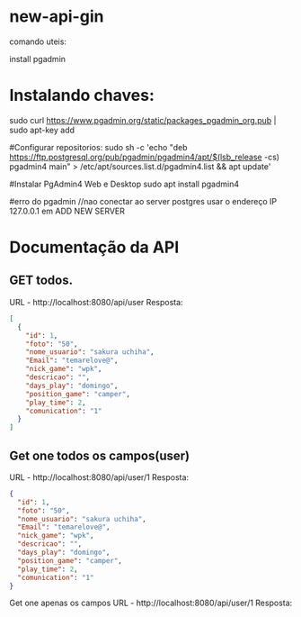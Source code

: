 # new-api-gin

comando uteis:

install pgadmin

# Instalando chaves:

sudo curl https://www.pgadmin.org/static/packages_pgadmin_org.pub | sudo apt-key add

#Configurar repositorios:
sudo sh -c 'echo "deb https://ftp.postgresql.org/pub/pgadmin/pgadmin4/apt/$(lsb_release -cs) pgadmin4 main" > /etc/apt/sources.list.d/pgadmin4.list && apt update'

#Instalar PgAdmin4 Web e Desktop
sudo apt install pgadmin4

#erro do pgadmin
//nao conectar ao server postgres
usar o endereço IP 127.0.0.1 em ADD NEW SERVER

# Documentação da API

## GET todos.
URL - http://localhost:8080/api/user
Resposta:

```json
[
  {
    "id": 1,
    "foto": "50",
    "nome_usuario": "sakura uchiha",
    "Email": "temarelove@",
    "nick_game": "wpk",
    "descricao": "",
    "days_play": "domingo",
    "position_game": "camper",
    "play_time": 2,
    "comunication": "1"
  }
]
```

## Get one todos os campos(user)
URL - http://localhost:8080/api/user/1
Resposta:

```json
{
  "id": 1,
  "foto": "50",
  "nome_usuario": "sakura uchiha",
  "Email": "temarelove@",
  "nick_game": "wpk",
  "descricao": "",
  "days_play": "domingo",
  "position_game": "camper",
  "play_time": 2,
  "comunication": "1"
}
```

Get one apenas os campos
URL - http://localhost:8080/api/user/1
Resposta:
